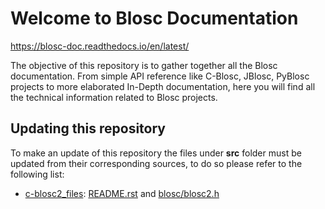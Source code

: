 # Welcome to Blosc Documentation

https://blosc-doc.readthedocs.io/en/latest/

The objective of this repository is to gather together all the Blosc documentation. From simple API reference like C-Blosc, JBlosc, PyBlosc projects to more elaborated In-Depth documentation, here you will find all the technical information related to Blosc projects.

## Updating this repository

To make an update of this repository the files under **src** folder must be updated from their corresponding sources, to do so please refer to the following list:
* [c-blosc2_files](https://github.com/Blosc/c-blosc2): [README.rst](https://github.com/Blosc/c-blosc2/blob/master/README.rst) and [blosc/blosc2.h](https://github.com/Blosc/c-blosc2/blob/master/blosc/blosc2.h)
